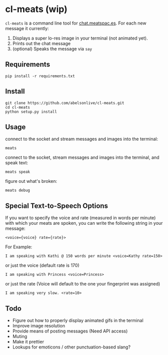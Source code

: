 cl-meats (wip)
=======
`cl-meats` is a command line tool for [chat.meatspac.es](chat.meatspac.es). For each new message it currently:

1. Displays a super lo-res image in your terminal (not animated yet).
2. Prints out the chat message
3. (optional) Speaks the message via `say`

## Requirements
```
pip install -r requirements.txt
```

## Install
```
git clone https://github.com/abelsonlive/cl-meats.git
cd cl-meats
python setup.py install
```

## Usage
connect to the socket and stream messages and images into the terminal:
```
meats
```
connect to the socket, stream messages and images into the terminal, and speak text:
```
meats speak
```
figure out what's broken:
```
meats debug
```

## Special Text-to-Speech Options
If you want to specify the voice and rate (measured in words per minute) with which your meats are spoken, you can write the following string in your message:

```
<voice={voice} rate={rate}>
```
For Example:
```
I am speaking with Kathi @ 150 words per minute <voice=Kathy rate=150>
```
or just the voice (default rate is 170)
```
I am speaking with Princess <voice=Princess>
```
or just the rate (Voice will default to the one your fingerprint was assigned)
```
I am speaking very slow. <rate=10>
```

## Todo

* Figure out how to properly display animated gifs in the terminal
* Improve image resolution
* Provide means of posting messages (Need API access)
* Muting
* Make it prettier
* Lookups for emoticons / other punctuation-based slang?

